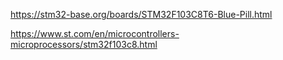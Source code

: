 https://stm32-base.org/boards/STM32F103C8T6-Blue-Pill.html

https://www.st.com/en/microcontrollers-microprocessors/stm32f103c8.html
